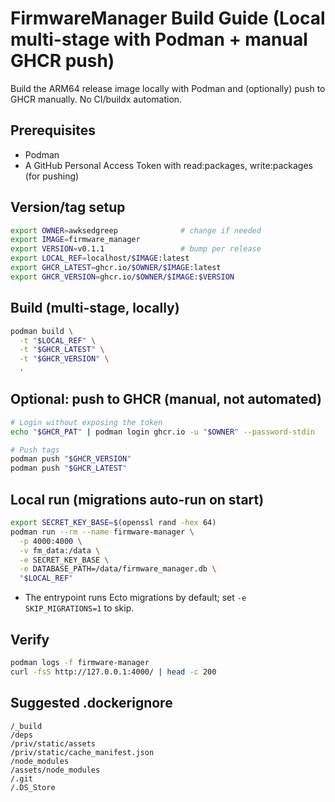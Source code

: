 # FirmwareManager Build Guide (Local multi-stage with Podman + manual GHCR push)

Build the ARM64 release image locally with Podman and (optionally) push to GHCR manually. No CI/buildx automation.

## Prerequisites
- Podman
- A GitHub Personal Access Token with read:packages, write:packages (for pushing)

## Version/tag setup
```bash
export OWNER=awksedgreep              # change if needed
export IMAGE=firmware_manager
export VERSION=v0.1.1                 # bump per release
export LOCAL_REF=localhost/$IMAGE:latest
export GHCR_LATEST=ghcr.io/$OWNER/$IMAGE:latest
export GHCR_VERSION=ghcr.io/$OWNER/$IMAGE:$VERSION
```

## Build (multi-stage, locally)
```bash
podman build \
  -t "$LOCAL_REF" \
  -t "$GHCR_LATEST" \
  -t "$GHCR_VERSION" \
  .
```

## Optional: push to GHCR (manual, not automated)
```bash
# Login without exposing the token
echo "$GHCR_PAT" | podman login ghcr.io -u "$OWNER" --password-stdin

# Push tags
podman push "$GHCR_VERSION"
podman push "$GHCR_LATEST"
```

## Local run (migrations auto-run on start)
```bash
export SECRET_KEY_BASE=$(openssl rand -hex 64)
podman run --rm --name firmware-manager \
  -p 4000:4000 \
  -v fm_data:/data \
  -e SECRET_KEY_BASE \
  -e DATABASE_PATH=/data/firmware_manager.db \
  "$LOCAL_REF"
```
- The entrypoint runs Ecto migrations by default; set `-e SKIP_MIGRATIONS=1` to skip.

## Verify
```bash
podman logs -f firmware-manager
curl -fsS http://127.0.0.1:4000/ | head -c 200
```

## Suggested .dockerignore
```gitignore
/_build
/deps
/priv/static/assets
/priv/static/cache_manifest.json
/node_modules
/assets/node_modules
/.git
/.DS_Store
```
